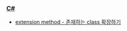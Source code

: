 ### [C#](https://blog.seulgi.kim/search/label/C%23)
* [extension method - 존재하는 class 확장하기](https://blog.seulgi.kim/2014/10/c-extension-method-class.html)
